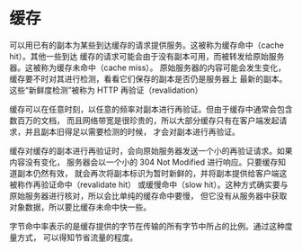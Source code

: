 # 缓存
 可以用已有的副本为某些到达缓存的请求提供服务。这被称为缓存命中（cache hit）。其他一些到达
 缓存的请求可能会由于没有副本可用，而被转发给原始服务器。这被称为缓存未命中（cache miss）。
 原始服务器的内容可能会发生变化，缓存要不时对其进行检测，看看它们保存的副本是否仍是服务器上
 最新的副本。这些“新鲜度检测”被称为 HTTP 再验证（revalidation）

 缓存可以在任意时刻，以任意的频率对副本进行再验证。但由于缓存中通常会包含数百万的文档，
 而且网络带宽是很珍贵的，所以大部分缓存只有在客户端发起请求，并且副本旧得足以需要检测的时候，
 才会对副本进行再验证。

 缓存对缓存的副本进行再验证时，会向原始服务器发送一个小的再验证请求。如果内容没有变化，
 服务器会以一个小的 304 Not Modified 进行响应。只要缓存知道副本仍然有效，
 就会再次将副本标识为暂时新鲜的，并将副本提供给客户端这被称作再验证命中（revalidate hit）
 或缓慢命中（slow hit）。这种方式确实要与原始服务器进行核对，所以会比单纯的缓存命中要慢，
 但它没有从服务器中获取对象数据，所以要比缓存未命中快一些。

 字节命中率表示的是缓存提供的字节在传输的所有字节中所占的比例。通过这种度量方式，
 可以得知节省流量的程度。

